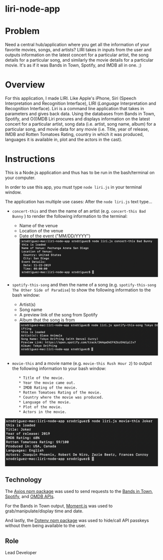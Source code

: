 # liri-node-app

# Problem
Need a central hub/application where you get all the information of your favorite movies, songs, and artists? LIRI takes in inputs from the user and outputs information on the latest concert for a particular artist, the song details for a particular song, and similarly the movie details for a particular movie. It's as if it was Bands in Town, Spotify, and IMDB all in one. ;)

# Overview
For this application, I made LIRI. Like Apple's iPhone, Siri (Speech Interpretation and Recognition Interface), LIRI (_Language_ Interpretation and Recognition Interface). Liri is a command line application that takes in parameters and gives back data. Using the databases from Bands in Town, Spotify, and O(I)MDB Liri procures and displays information on the latest concert for a particular artist, song data (i.e. artist, song name, album) for a particular song, and movie data for any movie (i.e. Title, year of release, IMDB and Rotten Tomatoes Rating, country in which it was produced, languages it is available in, plot and the actors in the cast).

# Instructions
This is a Node.js application and thus has to be run in the bash/terminal on your computer.

In order to use this app, you must type ```node liri.js``` in your terminal window.

The application has multiple use cases:
After the ```node liri.js``` text type...
* ```concert-this``` and then the name of an artist (e.g. ```concert-this Bad Bunny``` ) to render the following information to the terminal:
    * Name of the venue
    * Location of the venue
    * Date of the event ("MM/DD/YYYY")
![concert-this](images/concert-this.png)

* ```spotify-this-song``` and then the name of a song (e.g. ```spotify-this-song The Other Side of Paradise```) to show the following information to the bash window:
    * Artist(s)
    * Song name
    * A preview link of the song from Spotify
    * Album that the song is from
![spotify-this-song](images/spotify-this-song.png)

* ```movie-this``` and a movie name (e.g. ```movie-this Rush Hour 2```)  to output the following information to your bash window:
    ```
       * Title of the movie.
       * Year the movie came out.
       * IMDB Rating of the movie.
       * Rotten Tomatoes Rating of the movie.
       * Country where the movie was produced.
       * Language of the movie.
       * Plot of the movie.
       * Actors in the movie.
    ```
![movie-this](images/movie-this.png)

## Technology
The [Axios npm package](https://www.npmjs.com/package/axios) was used to send requests to the [Bands in Town](http://www.artists.bandsintown.com/bandsintown-api), [Spotify](https://www.npmjs.com/package/node-spotify-api), and [OMDB APIs](http://www.omdbapi.com).

For the Bands in Town output, [Moment.js](https://www.npmjs.com/package/moment) was used to grab/manipulate/display time and date.

And lastly, the [Dotenv npm package](https://www.npmjs.com/package/dotenv) was used to hide/call API passkeys without them being available to the user.

## Role
Lead Developer